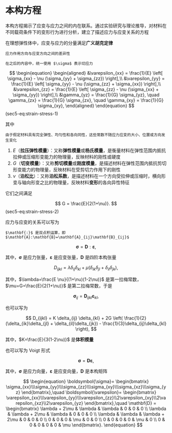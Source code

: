 # 本构方程

<span class="gray-text">
本构方程揭示了应变与应力之间的内在联系。通过实验研究与理论推导，对材料在不同载荷条件下的变形行为进行分析，建立了描述应力与应变关系的方程
</span>

在理想弹性体中，应变与应力的分量满足**广义胡克定律**

```{margin}
应力作用方向与应变方向之间的差异性

在之后的内容中，统一使用 $\sigma$ 表示切应力
```

$$
\begin{equation}
\begin{aligned}
&\varepsilon_{xx} = \frac{1}{E} \left[ \sigma_{xx} - \nu (\sigma_{yy} + \sigma_{zz}) \right],\\
&\varepsilon_{yy} = \frac{1}{E} \left[ \sigma_{yy} - \nu (\sigma_{zz} + \sigma_{xx}) \right],\\
&\varepsilon_{zz} = \frac{1}{E} \left[ \sigma_{zz} - \nu (\sigma_{xx} + \sigma_{yy}) \right],\\
&\gamma_{yz} = \frac{1}{G} \sigma_{yz}, \quad \gamma_{zx} = \frac{1}{G} \sigma_{zx}, \quad \gamma_{xy} = \frac{1}{G} \sigma_{xy},
\end{aligned}
\end{equation}
$$ (sec5-eq:strain-stress-1)

其中

```{margin}
由于假定材料具有完全弹性、均匀性和各向同性，这些常数不随应力应变的大小、位置或方向发生变化
```

1. $E$（**拉压弹性模量**）：又称**弹性模量**或**杨氏模量**，是衡量材料在弹性范围内抵抗拉伸或压缩形变能力的物理量，反映材料的刚性或硬度
2. $G$（**切变模量**）：又称**剪切模量**或**刚度模量**，是描述材料在弹性范围内抵抗剪切形变能力的物理量，反映材料在受剪切力作用下的刚性
3. $\nu$（**泊松比**）：又称**泊松系数**，是描述材料在一个方向受拉伸或压缩时，横向形变与轴向形变之比的物理量，反映材料**变形**的各向异性特征

它们之间满足

$$
G = \frac{E}{2(1+\nu)}.
$$ (sec5-eq:strain-stress-2)

应力与应变的关系可以写为

```{margin}
$\mathbf{:}$ 是双点积运算，即 $\mathbf{A}:\mathbf{B}=\mathbf{A}_{ij}\mathbf{B}_{ij}$
```

$$
\boldsymbol{\sigma}=\mathbf{D}:\boldsymbol{\varepsilon},
$$

其中，$\boldsymbol{\sigma}$ 是应力张量，$\boldsymbol{\varepsilon}$ 是应变张量，$\mathbf{D}$ 是四阶本构张量

$$
D_{ijkl} = \lambda\delta_{ij}\delta_{kl}+\mu(\delta_{ik}\delta_{jl}+\delta_{il}\delta_{jk}),
$$

其中，$\lambda=\frac{E \nu}{(1+\nu)(1-2\nu)}$ 是第一拉梅常数，$\mu=G=\frac{E}{2(1+\nu)}$ 是第二拉梅常数，于是

$$
\boldsymbol{\sigma}_{ij}=\mathbf{D}_{ijkl}\boldsymbol{\varepsilon}_{kl},
$$

也可以写为

$$
D_{ijkl} = K \delta_{ij} \delta_{kl} + 2G \left( \frac{1}{2}(\delta_{ik}\delta_{jl} + \delta_{il}\delta_{jk}) - \frac{1}{3}\delta_{ij}\delta_{kl} \right),
$$

其中，$K=\frac{E}{3(1-2\nu)}$ 是**体积模量**

也可以写为 Voigt 形式

$$
\boldsymbol{\sigma}=\mathbf{D}\boldsymbol{\varepsilon},
$$

其中，$\boldsymbol{\sigma}$ 是应力向量，$\boldsymbol{\varepsilon}$ 是应变向量，$\mathbf{D}$ 是本构矩阵

$$
\begin{equation}
\boldsymbol{\sigma}=
\begin{bmatrix}
\sigma_{xx}\\\sigma_{yy}\\\sigma_{zz}\\\sigma_{xy}\\\sigma_{xz}\\\sigma_{yz}
\end{bmatrix},\quad
\boldsymbol{\varepsilon}=
\begin{bmatrix}
\varepsilon_{xx}\\\varepsilon_{yy}\\\varepsilon_{zz}\\2\varepsilon_{xy}\\2\varepsilon_{xz}\\2\varepsilon_{yz}
\end{bmatrix},\quad
\mathbf{D} =
\begin{bmatrix}
\lambda + 2\mu & \lambda & \lambda & 0 & 0 & 0 \\
\lambda & \lambda + 2\mu & \lambda & 0 & 0 & 0 \\
\lambda & \lambda & \lambda + 2\mu & 0 & 0 & 0 \\
0 & 0 & 0 & \mu & 0 & 0 \\
0 & 0 & 0 & 0 & \mu & 0 \\
0 & 0 & 0 & 0 & 0 & \mu
\end{bmatrix}.
\end{equation}
$$